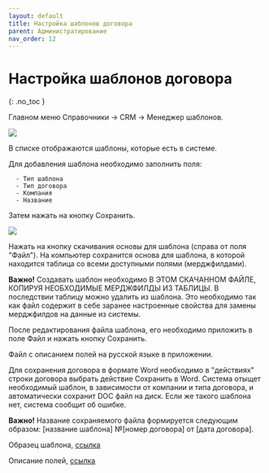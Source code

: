 ```yaml
---
layout: default
title: Настройка шаблонов договора
parent: Администратирование
nav_order: 12
---
```


# Настройка шаблонов договора
{: .no_toc }

Главном меню Справочники -> СRM -> Менеджер шаблонов.

![](../../images/menu.png)

В списке отображаются шаблоны, которые есть в системе.

Для добавления шаблона необходимо заполнить поля:

      - Тип шаблона
      - Тип договора
      - Компания
      - Название

Затем нажать на кнопку Сохранить.

![](../../images/menu2.png)

Нажать на кнопку скачивания основы для шаблона (справа от поля "Файл"). На компьютер сохранится основа для шаблона, в которой находится таблица со всеми доступными полями (мерджфилдами).

**Важно!**
Создавать шаблон необходимо В ЭТОМ СКАЧАННОМ ФАЙЛЕ, КОПИРУЯ НЕОБХОДИМЫЕ МЕРДЖФИЛДЫ ИЗ ТАБЛИЦЫ. В последствии таблицу можно удалить из шаблона. Это необходимо так как файл содержит в себе заранее настроенные свойства для замены мерджфилдов на данные из системы.

После редактирования файла шаблона, его необходимо приложить в поле Файл и нажать кнопку Сохранить.

Файл с описанием полей на русской языке в приложении.

Для сохранения договора в формате Word необходимо в "действиях" строки договора выбрать действие Сохранить в Word. Система отыщет необходимый шаблон, в зависимости от компании и типа договора, и автоматически сохранит DOC файл на диск. Если же такого шаблона нет, система сообщит об ошибке.

**Важно!**
Название сохраняемого файла формируется следующим образом:
[название шаблона] №[номер договора] от [дата договора].

Образец шаблона, [ссылка](https://www.dropbox.com/s/xyzlihl6kc0uza4/%D0%9E%D0%B1%D1%80%D0%B0%D0%B7%D0%B5%D1%86%20%D1%88%D0%B0%D0%B1%D0%BB%D0%BE%D0%BD%D0%B0.docx?dl=0)

Описание полей, [ссылка](https://www.dropbox.com/s/eo6is4wa47mkzv8/%D0%9E%D0%BF%D0%B8%D1%81%D0%B0%D0%BD%D0%B8%D0%B5%20%D0%BF%D0%BE%D0%BB%D0%B5%D0%B9.docx?dl=0)
